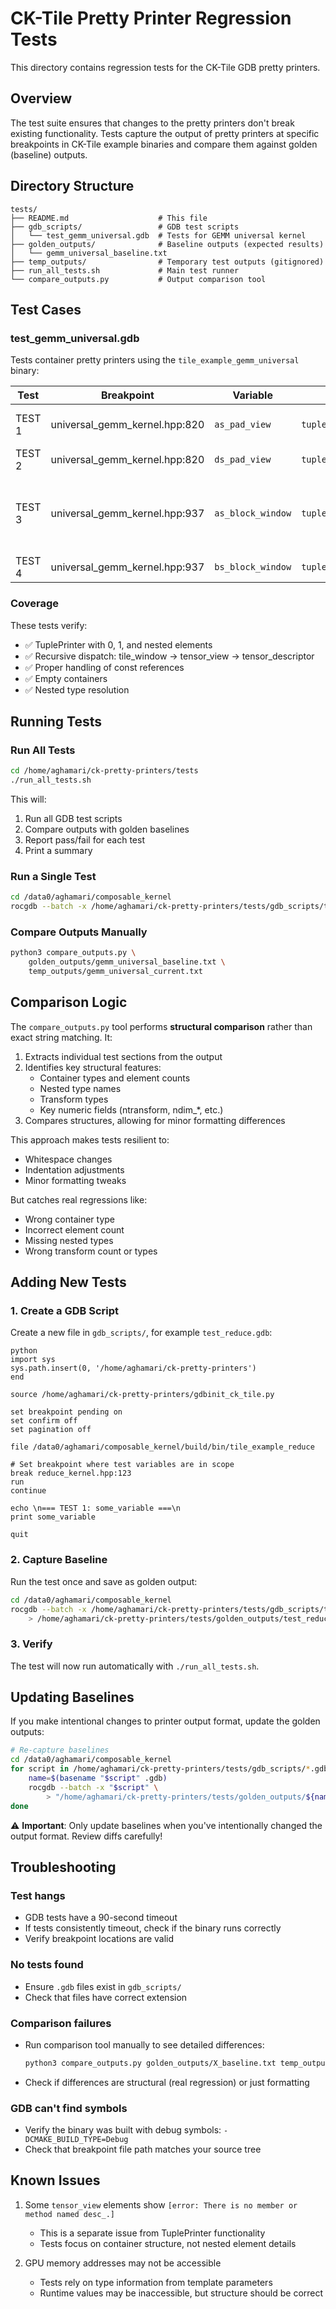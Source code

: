 # CK-Tile Pretty Printer Regression Tests

This directory contains regression tests for the CK-Tile GDB pretty printers.

## Overview

The test suite ensures that changes to the pretty printers don't break existing functionality. Tests capture the output of pretty printers at specific breakpoints in CK-Tile example binaries and compare them against golden (baseline) outputs.

## Directory Structure

```
tests/
├── README.md                    # This file
├── gdb_scripts/                 # GDB test scripts
│   └── test_gemm_universal.gdb  # Tests for GEMM universal kernel
├── golden_outputs/              # Baseline outputs (expected results)
│   └── gemm_universal_baseline.txt
├── temp_outputs/                # Temporary test outputs (gitignored)
├── run_all_tests.sh             # Main test runner
└── compare_outputs.py           # Output comparison tool
```

## Test Cases

### test_gemm_universal.gdb

Tests container pretty printers using the `tile_example_gemm_universal` binary:

| Test | Breakpoint | Variable | Type | Description |
|------|------------|----------|------|-------------|
| TEST 1 | universal_gemm_kernel.hpp:820 | `as_pad_view` | `tuple<tensor_view>` | Single-element tuple containing a tensor_view |
| TEST 2 | universal_gemm_kernel.hpp:820 | `ds_pad_view` | `tuple<>` | Empty tuple (0 elements) |
| TEST 3 | universal_gemm_kernel.hpp:937 | `as_block_window` | `tuple<tile_window_with_static_lengths>` | Tuple with tile_window containing nested tensor_view and tensor_descriptor |
| TEST 4 | universal_gemm_kernel.hpp:937 | `bs_block_window` | `tuple<tile_window_with_static_lengths>` | Another tile_window tuple |

### Coverage

These tests verify:
- ✅ TuplePrinter with 0, 1, and nested elements
- ✅ Recursive dispatch: tile_window → tensor_view → tensor_descriptor
- ✅ Proper handling of const references
- ✅ Empty containers
- ✅ Nested type resolution

## Running Tests

### Run All Tests

```bash
cd /home/aghamari/ck-pretty-printers/tests
./run_all_tests.sh
```

This will:
1. Run all GDB test scripts
2. Compare outputs with golden baselines
3. Report pass/fail for each test
4. Print a summary

### Run a Single Test

```bash
cd /data0/aghamari/composable_kernel
rocgdb --batch -x /home/aghamari/ck-pretty-printers/tests/gdb_scripts/test_gemm_universal.gdb
```

### Compare Outputs Manually

```bash
python3 compare_outputs.py \
    golden_outputs/gemm_universal_baseline.txt \
    temp_outputs/gemm_universal_current.txt
```

## Comparison Logic

The `compare_outputs.py` tool performs **structural comparison** rather than exact string matching. It:

1. Extracts individual test sections from the output
2. Identifies key structural features:
   - Container types and element counts
   - Nested type names
   - Transform types
   - Key numeric fields (ntransform, ndim_*, etc.)
3. Compares structures, allowing for minor formatting differences

This approach makes tests resilient to:
- Whitespace changes
- Indentation adjustments
- Minor formatting tweaks

But catches real regressions like:
- Wrong container type
- Incorrect element count
- Missing nested types
- Wrong transform count or types

## Adding New Tests

### 1. Create a GDB Script

Create a new file in `gdb_scripts/`, for example `test_reduce.gdb`:

```gdb
python
import sys
sys.path.insert(0, '/home/aghamari/ck-pretty-printers')
end

source /home/aghamari/ck-pretty-printers/gdbinit_ck_tile.py

set breakpoint pending on
set confirm off
set pagination off

file /data0/aghamari/composable_kernel/build/bin/tile_example_reduce

# Set breakpoint where test variables are in scope
break reduce_kernel.hpp:123
run
continue

echo \n=== TEST 1: some_variable ===\n
print some_variable

quit
```

### 2. Capture Baseline

Run the test once and save as golden output:

```bash
cd /data0/aghamari/composable_kernel
rocgdb --batch -x /home/aghamari/ck-pretty-printers/tests/gdb_scripts/test_reduce.gdb \
    > /home/aghamari/ck-pretty-printers/tests/golden_outputs/test_reduce_baseline.txt 2>&1
```

### 3. Verify

The test will now run automatically with `./run_all_tests.sh`.

## Updating Baselines

If you make intentional changes to printer output format, update the golden outputs:

```bash
# Re-capture baselines
cd /data0/aghamari/composable_kernel
for script in /home/aghamari/ck-pretty-printers/tests/gdb_scripts/*.gdb; do
    name=$(basename "$script" .gdb)
    rocgdb --batch -x "$script" \
        > "/home/aghamari/ck-pretty-printers/tests/golden_outputs/${name}_baseline.txt" 2>&1
done
```

⚠️ **Important**: Only update baselines when you've intentionally changed the output format. Review diffs carefully!

## Troubleshooting

### Test hangs

- GDB tests have a 90-second timeout
- If tests consistently timeout, check if the binary runs correctly
- Verify breakpoint locations are valid

### No tests found

- Ensure `.gdb` files exist in `gdb_scripts/`
- Check that files have correct extension

### Comparison failures

- Run comparison tool manually to see detailed differences:
  ```bash
  python3 compare_outputs.py golden_outputs/X_baseline.txt temp_outputs/X_current.txt
  ```
- Check if differences are structural (real regression) or just formatting

### GDB can't find symbols

- Verify the binary was built with debug symbols: `-DCMAKE_BUILD_TYPE=Debug`
- Check that breakpoint file path matches your source tree

## Known Issues

1. Some `tensor_view` elements show `[error: There is no member or method named desc_.]`
   - This is a separate issue from TuplePrinter functionality
   - Tests focus on container structure, not nested element details

2. GPU memory addresses may not be accessible
   - Tests rely on type information from template parameters
   - Runtime values may be inaccessible, but structure should be correct

